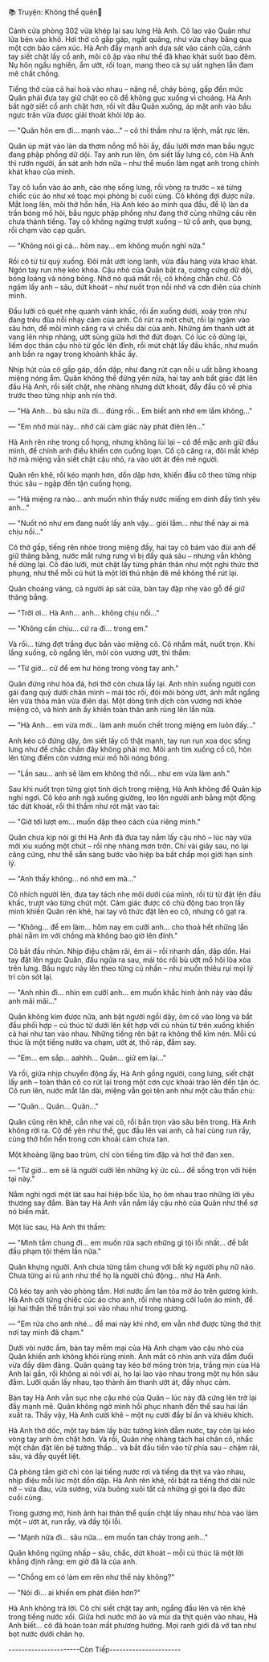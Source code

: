 📚 Truyện: Không thể quên🔞 
<br>

Cánh cửa phòng 302 vừa khép lại sau lưng Hà Anh. Cô lao vào Quân như lửa bén vào khô. Hơi thở cô gấp gáp, ngắt quãng, như vừa chạy băng qua một cơn bão cảm xúc. Hà Anh đẩy mạnh anh dựa sát vào cánh cửa, cánh tay siết chặt lấy cổ anh, môi cô ập vào như thể đã khao khát suốt bao đêm. Nụ hôn ngấu nghiến, ẩm ướt, rối loạn, mang theo cả sự uất nghẹn lẫn đam mê chất chồng.

Tiếng thở của cả hai hoà vào nhau – nặng nề, cháy bỏng, gấp đến mức Quân phải đưa tay giữ chặt eo cô để không gục xuống vì choáng. Hà Anh bất ngờ siết cổ anh chặt hơn, rồi vít đầu Quân xuống, áp mặt anh vào bầu ngực trần vừa được giải thoát khỏi lớp áo.

— "Quân hôn  em đi… mạnh vào…" – cô thì thầm như ra lệnh, mắt rực lên.

Quân úp mặt vào làn da thơm nồng mồ hôi ấy, đầu lưỡi mơn man bầu ngực đang phập phồng dữ dội. Tay anh run lên, ôm siết lấy lưng cô, còn Hà Anh thì rướn người, ấn sát anh hơn nữa – như thể muốn làm ngạt anh trong chính khát khao của mình.

Tay cô luồn vào áo anh, cào nhẹ sống lưng, rồi vòng ra trước – xé từng chiếc cúc áo như xé toạc mọi phòng bị cuối cùng. Cô không đợi được nữa. Mắt long lên, môi thở hổn hển, Hà Anh kéo áo mình qua đầu, để lộ làn da trần bóng mồ hôi, bầu ngực phập phồng như đang thở cùng những câu rên chưa thành tiếng. Tay cô không ngừng trượt xuống – từ cổ anh, qua bụng, rồi chạm vào cạp quần.

— "Không nói gì cả… hôm nay… em không muốn nghĩ nữa."

Rồi cô từ từ quỳ xuống. Đôi mắt ướt long lanh, vừa đầu hàng vừa khao khát. Ngón tay run nhẹ kéo khóa. Cậu nhỏ của Quân bật ra, cương cứng dữ dội, bóng loáng và nóng bỏng. Nhớ nó quá mất rồi, cô không chần chừ. Cô ngậm lấy anh – sâu, dứt khoát – như nuốt trọn nỗi nhớ và cơn điên của chính mình.

Đầu lưỡi cô quét nhẹ quanh vành khấc, rồi ấn xuống dưới, xoáy tròn như đang trêu đùa nỗi nhạy cảm của anh. Cô rút ra một chút, rồi lại ngậm vào sâu hơn, để môi mình căng ra vì chiều dài của anh. Những âm thanh ướt át vang lên nhịp nhàng, ướt sũng giữa hơi thở đứt đoạn. Có lúc cô dừng lại, liếm dọc thân cậu nhỏ từ gốc lên đỉnh, rồi mút chặt lấy đầu khấc, như muốn anh bắn ra ngay trong khoảnh khắc ấy.

Nhịp hút của cô gấp gáp, dồn dập, như đang rút cạn nỗi u uất bằng khoang miệng nóng ẩm. Quân không thể đứng yên nữa, hai tay anh bất giác đặt lên đầu Hà Anh, rồi siết chặt, nhẹ nhàng nhưng dứt khoát, đẩy đầu cô về phía trước theo từng nhịp anh nín thở.

— "Hà Anh… bú sâu nữa đi… đúng rồi… Em biết anh nhớ em lắm không..."

— "Em nhớ mùi này… nhớ cái cảm giác này phát điên lên…"

Hà Anh rên nhẹ trong cổ họng, nhưng không lùi lại – cô để mặc anh giữ đầu mình, để chính anh điều khiển cơn cuồng loạn. Cổ cô căng ra, đôi mắt khép hờ mà miệng vẫn siết chặt cậu nhỏ, ra vào ướt át đến mê người.

Quân rên khẽ, rồi kéo mạnh hơn, dồn dập hơn, khiến đầu cô theo từng nhịp thúc sâu – ngập đến tận cuống họng.

— "Há miệng ra nào… anh muốn nhìn thấy nước miếng em dính đầy tình yêu anh…"

— "Nuốt nó như em đang nuốt lấy anh vậy… giỏi lắm… như thế này ai mà chịu nổi…"

Cô thở gấp, tiếng rên nhòe trong miệng đầy, hai tay cô bám vào đùi anh để giữ thăng bằng, nước mắt rưng rưng vì bị đẩy quá sâu – nhưng vẫn không hề dừng lại. Cô đảo lưỡi, mút chặt lấy từng phân thân như một nghi thức thờ phụng, như thể mỗi cú hút là một lời thú nhận đê mê không thể rút lại.

Quân choáng váng, cả người áp sát cửa, bàn tay đập nhẹ vào gỗ để giữ thăng bằng.

— "Trời ơi… Hà Anh… anh… không chịu nổi…"

— "Không cần chịu… cứ ra đi… trong em."

Và rồi… từng đợt trắng đục bắn vào miệng cô. Cô nhắm mắt, nuốt trọn. Khi lắng xuống, cô ngẩng lên, môi còn vương ướt, thì thầm:

— "Từ giờ… cứ để em hư hỏng trong vòng tay anh."

Quân đứng như hóa đá, hơi thở còn chưa lấy lại. Anh nhìn xuống người con gái đang quỳ dưới chân mình – mái tóc rối, đôi môi bóng ướt, ánh mắt ngẩng lên vừa thỏa mãn vừa điên dại. Một dòng tinh dịch còn vương nơi khóe miệng cô, và hình ảnh ấy khiến toàn thân anh rùng lên lần nữa.

— "Hà Anh… em vừa mới… làm anh muốn chết trong miệng em luôn đấy..."

Anh kéo cô đứng dậy, ôm siết lấy cô thật mạnh, tay run run xoa dọc sống lưng như để chắc chắn đây không phải mơ. Môi anh tìm xuống cổ cô, hôn lên từng điểm còn vương mùi mồ hôi nóng bỏng.

— "Lần sau… anh sẽ làm em không thở nổi… như em vừa làm anh."

Sau khi nuốt trọn từng giọt tinh dịch trong miệng, Hà Anh không để Quân kịp nghỉ ngơi. Cô kéo anh ngã xuống giường, leo lên người anh bằng một động tác dứt khoát, rồi thì thầm như rót mật vào tai:

— "Giờ tới lượt em… muốn dập theo cách của riêng mình."

Quân chưa kịp nói gì thì Hà Anh đã đưa tay nắm lấy cậu nhỏ – lúc này vừa mới xìu xuống một chút – rồi nhẹ nhàng mơn trớn. Chỉ vài giây sau, nó lại căng cứng, như thể sẵn sàng bước vào hiệp ba bất chấp mọi giới hạn sinh lý.

— "Anh thấy không… nó nhớ em mà…"

Cô nhích người lên, đưa tay tách nhẹ môi dưới của mình, rồi từ từ đặt lên đầu khấc, trượt vào từng chút một. Cảm giác được cô chủ động bao trọn lấy mình khiến Quân rên khẽ, hai tay vô thức đặt lên eo cô, nhưng cô gạt ra.

— "Không… để em làm… hôm nay em cưỡi anh… cho thoả hết những lần phải nằm im với chồng mà không bao giờ lên đỉnh."

Cô bắt đầu nhún. Nhịp điệu chậm rãi, êm ái – rồi nhanh dần, dập dồn. Hai tay đặt lên ngực Quân, đầu ngửa ra sau, mái tóc rối bù ướt mồ hôi lòa xòa trên lưng. Bầu ngực nảy lên theo từng cú nhấn – như muốn thiêu rụi mọi lý trí còn sót lại.

— "Anh nhìn đi… nhìn em cưỡi anh… em muốn khắc hình ảnh này vào đầu anh mãi mãi…"

Quân không kìm được nữa, anh bật người ngồi dậy, ôm cô vào lòng và bắt đầu phối hợp – cú thúc từ dưới lên kết hợp với cú nhún từ trên xuống khiến cả hai như tan vào nhau. Những tiếng rên bật ra không thể kìm nén. Mỗi cú thúc là một tiếng nước va chạm, ướt át, thô ráp, đắm say.

— "Em… em sắp… aahhh… Quân… giữ em lại…"

Và rồi, giữa nhịp chuyển động ấy, Hà Anh gồng người, cong lưng, siết chặt lấy anh – toàn thân cô co rút lại trong một cơn cực khoái trào lên đến tận óc. Cô run lên, nước mắt lăn dài, miệng vẫn gọi tên anh như một câu thần chú:

— "Quân… Quân… Quân…"

Quân cũng rên khẽ, cắn nhẹ vai cô, rồi bắn trọn vào sâu bên trong. Hà Anh không rời ra. Cô để yên như thế, gục đầu lên vai anh, cả hai cùng run rẩy, cùng thở hổn hển trong cơn khoái cảm chưa tan.

Một khoảng lặng bao trùm, chỉ còn tiếng tim đập và hơi thở đan xen.

— "Từ giờ… em sẽ là người cưỡi lên những ký ức cũ… để sống trọn với hiện tại này."

Nằm nghỉ ngơi một lát sau hai hiệp bốc lửa, họ ôm nhau trao những lời yêu thương say đắm. Bàn tay Hà Anh vẫn nắm lấy cậu nhỏ của Quân như thể sợ nó biến mất.

Một lúc sau, Hà Anh thì thầm:

— "Mình tắm chung đi… em muốn rửa sạch những gì tội lỗi nhất… để bắt đầu phạm tội thêm lần nữa."

Quân khựng người. Anh chưa từng tắm chung với bất kỳ người phụ nữ nào. Chưa từng ai rủ anh như thể họ là người chủ động… như Hà Anh.

Cô kéo tay anh vào phòng tắm. Hơi nước ấm lan tỏa mờ ảo trên gương kính. Hà Anh cởi từng chiếc cúc áo cho anh, rồi nhẹ nhàng cởi luôn áo mình, để lại hai thân thể trần trụi soi vào nhau như trong gương.

— "Em rửa cho anh nhé… để mai này khi nhớ, em vẫn nhớ được từng thớ thịt nơi tay mình đã chạm."

Dưới vòi nước ấm, bàn tay mềm mại của Hà Anh chạm vào cậu nhỏ của Quân khiến anh không khỏi rùng mình. Ánh mắt cô nhìn anh vừa đắm đuối vừa đầy dâm đãng. Quân quàng tay kéo bờ mông tròn trịa, trắng mịn của Hà Anh lại gần, rồi không ai nói với ai, họ lại lao vào nhau trong một nụ hôn sâu đắm. Lưỡi quấn lấy nhau, tạo thành âm thanh ướt át, đầy nhục cảm.

Bàn tay Hà Anh vẫn sục nhẹ cậu nhỏ của Quân – lúc này đã cứng lên trở lại đầy mạnh mẽ. Quân không ngờ mình hồi phục nhanh đến thế sau hai lần xuất ra. Thấy vậy, Hà Anh cười khẽ – một nụ cười đầy bí ẩn và khiêu khích.

Hà Anh thở dốc, một tay bám lấy bức tường kính đẫm nước, tay còn lại kéo vòng tay anh ôm chặt hơn. Và rồi, Quân nhẹ nhàng tách hai chân cô, nhấc một chân đặt lên bệ tường thấp… và bắt đầu tiến vào từ phía sau – chậm rãi, sâu, và đầy quyết liệt.

Cả phòng tắm giờ chỉ còn lại tiếng nước rơi và tiếng da thịt va vào nhau, nhịp điệu mỗi lúc một dồn dập. Hà Anh rên khẽ, rồi bật ra tiếng thở dài nức nở – vừa đau, vừa sướng, vừa buông xuôi tất cả những gì gọi là đạo đức cuối cùng.

Trong gương mờ, hình ảnh hai thân thể quấn chặt lấy nhau như hòa vào làm một – ướt át, run rẩy, và đầy tội lỗi.

— "Mạnh nữa đi… sâu nữa… em muốn tan chảy trong anh…"

Quân không ngừng nhấp – sâu, chắc, dứt khoát – mỗi cú thúc là một lời khẳng định rằng: em giờ đã là của anh.

— "Chồng em có làm em rên như thế này không?"

— "Nói đi… ai khiến em phát điên hơn?"

Hà Anh không trả lời. Cô chỉ siết chặt tay anh, ngẩng đầu lên và rên khẽ trong tiếng nước xối. Giữa hơi nước mờ ảo và mùi da thịt quện vào nhau, Hà Anh biết… cô đã hoàn toàn mất phương hướng. Mọi ranh giới đã vỡ tan như bọt nước dưới chân họ.

----------------------Còn Tiếp----------------------
